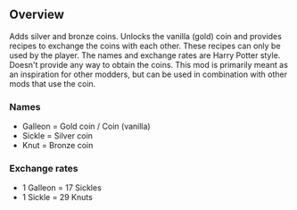 ## Overview
Adds silver and bronze coins. Unlocks the vanilla (gold) coin and provides recipes to exchange the coins with each other. These recipes can only be used by the player. The names and exchange rates are Harry Potter style. Doesn't provide any way to obtain the coins. This mod is primarily meant as an inspiration for other modders, but can be used in combination with other mods that use the coin.

### Names
* Galleon = Gold coin / Coin (vanilla)
* Sickle = Silver coin
* Knut = Bronze coin

### Exchange rates
* 1 Galleon = 17 Sickles
* 1 Sickle = 29 Knuts
